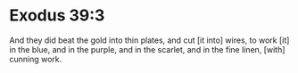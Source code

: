 # Exodus 39:3

And they did beat the gold into thin plates, and cut [it into] wires, to work [it] in the blue, and in the purple, and in the scarlet, and in the fine linen, [with] cunning work.